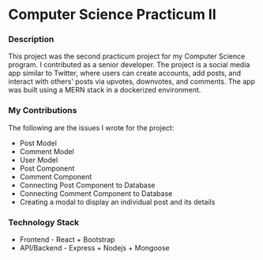 # Computer Science Practicum II

### Description

This project was the second practicum project for my Computer Science program. I contributed as a senior developer. The project is a social media app similar to Twitter, where users can create accounts, add posts, and interact with others' posts via upvotes, downvotes, and comments. The app was built using a MERN stack in a dockerized environment. 

### My Contributions
The following are the issues I wrote for the project: 
- Post Model
- Comment Model
- User Model
- Post Component
- Comment Component
- Connecting Post Component to Database
- Connecting Comment Component to Database
- Creating a modal to display an individual post and its details

### Technology Stack
- Frontend - React + Bootstrap
- API/Backend - Express + Nodejs + Mongoose
